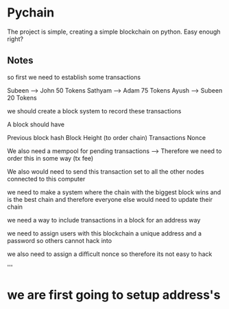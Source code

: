 # Pychain
The project is simple, creating a simple blockchain on python. Easy enough right?

Notes 
-------------------------------------------------------------
so first we need to establish some transactions

Subeen --> John 50 Tokens
Sathyam --> Adam 75 Tokens
Ayush --> Subeen 20 Tokens

we should create a block system to record these transactions

A block should have

Previous block hash
Block Height (to order chain)
Transactions
Nonce

We also need a mempool for pending transactions
--> Therefore we need to order this in some way (tx fee)

We also would need to send this transaction set to all the other nodes connected to this computer

we need to make a system where the chain with the biggest block wins and is the best chain and therefore everyone else
would need to update their chain

we need a way to include transactions in a block for an address way

we need to assign users with this blockchain a unique address and a password so others cannot hack into

we also need to assign a difficult nonce so therefore its not easy to hack


'''

# we are first going to setup address's
